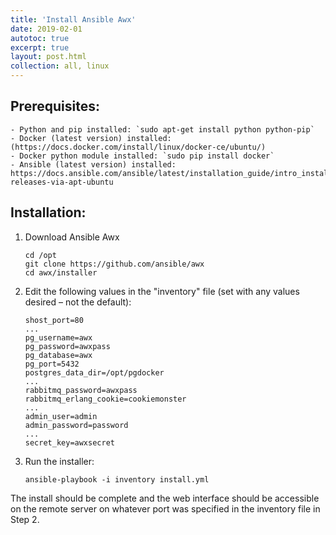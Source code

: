 ```yaml
---
title: 'Install Ansible Awx'
date: 2019-02-01
autotoc: true
excerpt: true
layout: post.html
collection: all, linux
---
```



## Prerequisites:

    - Python and pip installed: `sudo apt-get install python python-pip`
    - Docker (latest version) installed: (https://docs.docker.com/install/linux/docker-ce/ubuntu/)
    - Docker python module installed: `sudo pip install docker`
    - Ansible (latest version) installed: https://docs.ansible.com/ansible/latest/installation_guide/intro_installation.html#latest-releases-via-apt-ubuntu


## Installation:

1. Download Ansible Awx
    
    ```
    cd /opt
    git clone https://github.com/ansible/awx
    cd awx/installer
    ```




2. Edit the following values in the "inventory" file (set with any values desired – not the default):

    ```
    shost_port=80
    ...
    pg_username=awx
    pg_password=awxpass
    pg_database=awx
    pg_port=5432
    postgres_data_dir=/opt/pgdocker
    ...
    rabbitmq_password=awxpass
    rabbitmq_erlang_cookie=cookiemonster
    ...
    admin_user=admin
    admin_password=password
    ...
    secret_key=awxsecret
    ```




3. Run the installer:

    ```
    ansible-playbook -i inventory install.yml
    ```



The install should be complete and the web interface should be accessible on the remote server on whatever port was specified in the inventory file in Step 2.
